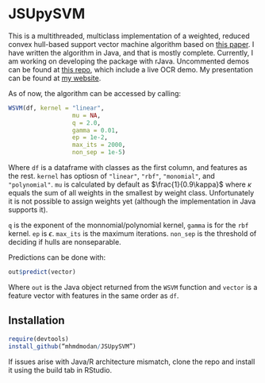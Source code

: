 # JSUpySVM

This is a multithreaded, multiclass implementation of a weighted, reduced convex hull-based support vector machine algorithm based on [this paper](http://ieeexplore.ieee.org/document/6119691/). I have written the algorithm in Java, and that is mostly complete. Currently, I am working on developing the package with rJava. Uncommented demos can be found at [this repo](https://github.com/mhmdmodan/svmTests), which include a live OCR demo. My presentation can be found at [my website](https://mhmdmodan.com).

As of now, the algorithm can be accessed by calling:

```r
WSVM(df, kernel = "linear",
                  mu = NA,
                  q = 2.0,
                  gamma = 0.01,
                  ep = 1e-2,
                  max_its = 2000,
                  non_sep = 1e-5)
```

Where `df` is a dataframe with classes as the first column, and features as the rest. `kernel` has optiosn of `"linear"`, `"rbf"`, `"monomial"`, and `"polynomial"`. `mu` is calculated by default as $\frac{1}{0.9\kappa}$ where $\kappa$ equals the sum of all weights in the smallest by weight class. Unfortunately it is not possible to assign weights yet (although the implementation in Java supports it).

`q` is the exponent of the monnomial/polynomial kernel, `gamma` is for the `rbf` kernel. `ep` is $\epsilon$. `max_its` is the maximum iterations. `non_sep` is the threshold of deciding if hulls are nonseparable.

Predictions can be done with:

```r
out$predict(vector)
```

Where `out` is the Java object returned from the `WSVM` function and `vector` is a feature vector with features in the same order as `df`.

## Installation

```r
require(devtools)
install_github(“mhmdmodan/JSUpySVM”)
```

If issues arise with Java/R architecture mismatch, clone the repo and install it using the build tab in RStudio.
